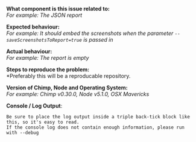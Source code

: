 **What component is this issue related to:**<br/>
*For example: The JSON report*

**Expected behaviour:**<br/>
*For example: It should embed the screenshots when the parameter `--saveScreenshotsToReport=true` is passed in*

**Actual behaviour:**<br/>
*For example: The report is empty*

**Steps to reproduce the problem:**<br/>
*Preferably this will be a reproducable repository.

**Version of Chimp, Node and Operating System:**<br/>
*For example: Chimp v0.30.0, Node v5.1.0, OSX Mavericks*

**Console / Log Output**:
```
Be sure to place the log output inside a triple back-tick block like this, so it's easy to read.
If the console log does not contain enough information, please run with --debug
```
